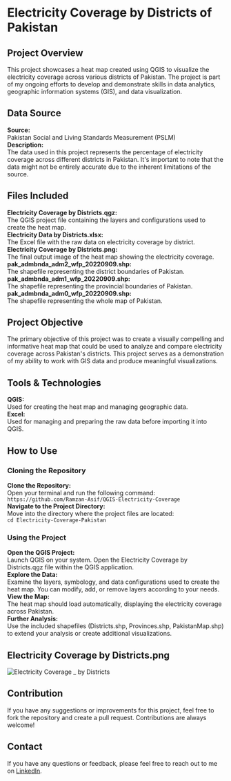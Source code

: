# Electricity Coverage by Districts of Pakistan

## Project Overview
This project showcases a heat map created using QGIS to visualize the electricity coverage across various districts of Pakistan. The project is part of my ongoing efforts to develop and demonstrate skills in data analytics, geographic information systems (GIS), and data visualization.

## Data Source
**Source:**  
Pakistan Social and Living Standards Measurement (PSLM)  
**Description:**  
The data used in this project represents the percentage of electricity coverage across different districts in Pakistan. It's important to note that the data might not be entirely accurate due to the inherent limitations of the source.

## Files Included
**Electricity Coverage by Districts.qgz:**  
The QGIS project file containing the layers and configurations used to create the heat map.  
**Electricity Data by Districts.xlsx:**  
The Excel file with the raw data on electricity coverage by district.  
**Electricity Coverage by Districts.png:**  
The final output image of the heat map showing the electricity coverage.  
**pak_admbnda_adm2_wfp_20220909.shp:**  
The shapefile representing the district boundaries of Pakistan.  
**pak_admbnda_adm1_wfp_20220909.shp:**  
The shapefile representing the provincial boundaries of Pakistan.  
**pak_admbnda_adm0_wfp_20220909.shp:**  
The shapefile representing the whole map of Pakistan.

## Project Objective
The primary objective of this project was to create a visually compelling and informative heat map that could be used to analyze and compare electricity coverage across Pakistan's districts. This project serves as a demonstration of my ability to work with GIS data and produce meaningful visualizations.

## Tools & Technologies
**QGIS:**  
Used for creating the heat map and managing geographic data.  
**Excel:**  
Used for managing and preparing the raw data before importing it into QGIS.

## How to Use
### Cloning the Repository
**Clone the Repository:**  
Open your terminal and run the following command:  
`https://github.com/Ramzan-Asif/QGIS-Electricity-Coverage`  
**Navigate to the Project Directory:**  
Move into the directory where the project files are located:  
`cd Electricity-Coverage-Pakistan`
### Using the Project
**Open the QGIS Project:**  
Launch QGIS on your system. Open the Electricity Coverage by Districts.qgz file within the QGIS application.  
**Explore the Data:**  
Examine the layers, symbology, and data configurations used to create the heat map. You can modify, add, or remove layers according to your needs.  
**View the Map:**  
The heat map should load automatically, displaying the electricity coverage across Pakistan.  
**Further Analysis:**  
Use the included shapefiles (Districts.shp, Provinces.shp, PakistanMap.shp) to extend your analysis or create additional visualizations.

## Electricity Coverage by Districts.png
![Electricity Coverage _ by Districts](https://github.com/user-attachments/assets/1ed660d6-b573-4ace-822a-9ee761fbf2b1)

## Contribution
If you have any suggestions or improvements for this project, feel free to fork the repository and create a pull request. Contributions are always welcome!

## Contact
If you have any questions or feedback, please feel free to reach out to me on [LinkedIn](https://www.linkedin.com/in/ramzan-asif/).

